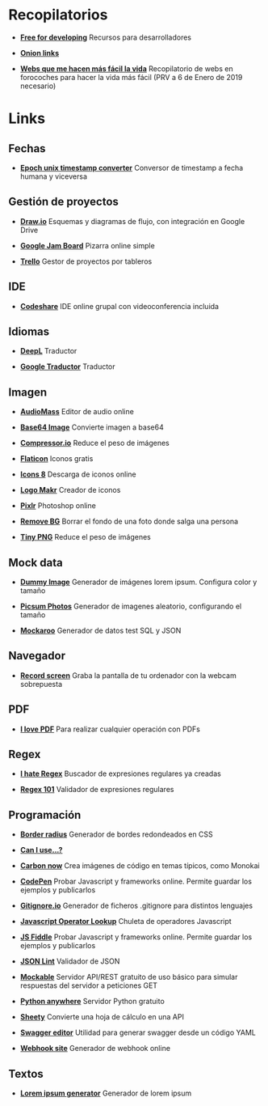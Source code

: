 # Recopilatorios
- __[Free for developing](https://free-for.dev/#/)__ Recursos para desarrolladores

- __[Onion links](Onion%20links.md)__

- __[Webs que me hacen más fácil la vida](https://www.forocoches.com/foro/showthread.php?t=6926166)__ Recopilatorio de webs en forocoches para hacer la vida más fácil (PRV a 6 de Enero de 2019 necesario)

# Links

## Fechas
- __[Epoch unix timestamp converter](https://www.epochconverter.com/)__ Conversor de timestamp a fecha humana y viceversa


## Gestión de proyectos
- __[Draw.io](https://app.diagrams.net/)__ Esquemas y diagramas de flujo, con integración en Google Drive

- __[Google Jam Board](https://jamboard.google.com/)__ Pizarra online simple

- __[Trello](https://trello.com/)__ Gestor de proyectos por tableros


## IDE
- __[Codeshare](https://codeshare.io/)__ IDE online grupal con videoconferencia incluida


## Idiomas
- __[DeepL](https://www.deepl.com/translator)__ Traductor

- __[Google Traductor](https://translate.google.com/)__ Traductor


## Imagen
- __[AudioMass](https://audiomass.co/)__ Editor de audio online

- __[Base64 Image](https://www.base64-image.de/)__ Convierte imagen a base64

- __[Compressor.io](https://compressor.io/)__ Reduce el peso de imágenes

- __[Flaticon](https://www.flaticon.com/)__ Iconos gratis

- __[Icons 8](https://icons8.com/)__ Descarga de iconos online

- __[Logo Makr](https://logomakr.com/)__ Creador de iconos

- __[Pixlr](https://pixlr.com/es/)__ Photoshop online

- __[Remove BG](https://www.remove.bg/)__ Borrar el fondo de una foto donde salga una persona

- __[Tiny PNG](https://tinypng.com/)__ Reduce el peso de imágenes


## Mock data
- __[Dummy Image](https://dummyimage.com/)__ Generador de imágenes lorem ipsum. Configura color y tamaño

- __[Picsum Photos](https://picsum.photos/)__ Generador de imagenes aleatorio, configurando el tamaño

- __[Mockaroo](https://www.mockaroo.com/)__ Generador de datos test SQL y JSON


## Navegador
- __[Record screen](https://recordscreen.io/)__ Graba la pantalla de tu ordenador con la webcam sobrepuesta
## PDF
- __[I love PDF](https://www.ilovepdf.com/)__ Para realizar cualquier operación con PDFs


## Regex
- __[I hate Regex](https://ihateregex.io/)__ Buscador de expresiones regulares ya creadas

- __[Regex 101](https://regex101.com/)__ Validador de expresiones regulares


## Programación
- __[Border radius](https://border-radius.com/)__ Generador de bordes redondeados en CSS

- __[Can I use...?](https://caniuse.com/)__

- __[Carbon now](https://carbon.now.sh/)__ Crea imágenes de código en temas típicos, como Monokai

- __[CodePen](https://codepen.io/)__ Probar Javascript y frameworks online. Permite guardar los ejemplos y publicarlos

- __[Gitignore.io](https://www.toptal.com/developers/gitignore)__ Generador de ficheros .gitignore para distintos lenguajes

- __[Javascript Operator Lookup](https://joshwcomeau.com/operator-lookup/)__ Chuleta de operadores Javascript

- __[JS Fiddle](https://jsfiddle.net/)__ Probar Javascript y frameworks online. Permite guardar los ejemplos y publicarlos

- __[JSON Lint](https://jsonlint.com/)__ Validador de JSON

- __[Mockable](https://www.mockable.io/)__ Servidor API/REST gratuito de uso básico para simular respuestas del servidor a peticiones GET

- __[Python anywhere](https://www.pythonanywhere.com/)__ Servidor Python gratuito

- __[Sheety](https://sheety.co/)__ Convierte una hoja de cálculo en una API

- __[Swagger editor](https://editor.swagger.io/)__ Utilidad para generar swagger desde un código YAML

- __[Webhook site](https://webhook.site)__ Generador de webhook online


## Textos
- __[Lorem ipsum generator](https://www.lipsum.com/)__ Generador de lorem ipsum
